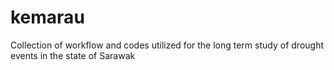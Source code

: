 # kemarau
Collection of workflow and codes utilized for the long term study of drought events in the state of Sarawak
